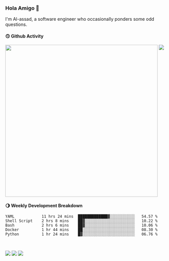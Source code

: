 ### Hola Amigo 🤣   

I'm Al-assad, a software engineer who occasionally ponders some odd questions.  
 
#### 🙃 Github Activity 
<div>
  <img src="https://github-readme-stats.vercel.app/api?username=al-assad&show_icons=true" align="top" style="display: inline-block;" width="480"/>
  <img src="https://github-readme-stats.vercel.app/api/top-langs/?username=al-assad&hide=css,html&langs_count=8&layout=compact" align="top" style="display: inline-block;"/>
</div>

#### 🌖 Weekly Development Breakdown
<!--START_SECTION:waka-->

```text
YAML            11 hrs 24 mins  █████████████▓░░░░░░░░░░░   54.57 %
Shell Script    2 hrs 8 mins    ██▓░░░░░░░░░░░░░░░░░░░░░░   10.22 %
Bash            2 hrs 6 mins    ██▓░░░░░░░░░░░░░░░░░░░░░░   10.06 %
Docker          1 hr 44 mins    ██░░░░░░░░░░░░░░░░░░░░░░░   08.30 %
Python          1 hr 24 mins    █▓░░░░░░░░░░░░░░░░░░░░░░░   06.76 %
```

<!--END_SECTION:waka-->

<br>

<a href="https://twitter.com/Alassad_dev"><img src="https://img.shields.io/badge/Twitter-@Alassad__dev-blue?style=flat&logo=twitter" /></a>
<a href="https://t.me/alassad_dev"><img src="https://img.shields.io/badge/Telegram-@alassad__dev-orange?style=flat&logo=telegram" /></a>
<a href="https://al-assad.github.io"><img src="https://img.shields.io/badge/Blogs-Linying_Assad's_Blog-yellow?style=flat&logo=github" /></a>

